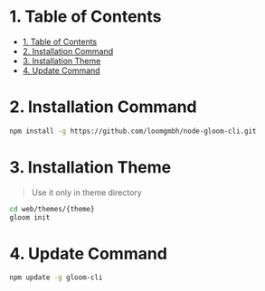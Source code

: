 # 1. Table of Contents
- [1. Table of Contents](#1-table-of-contents)
- [2. Installation Command](#2-installation-command)
- [3. Installation Theme](#3-installation-theme)
- [4. Update Command](#4-update-command)

# 2. Installation Command

```sh
npm install -g https://github.com/loomgmbh/node-gloom-cli.git
```

# 3. Installation Theme

> Use it only in theme directory

```sh
cd web/themes/{theme}
gloom init
```

# 4. Update Command

```sh
npm update -g gloom-cli
```